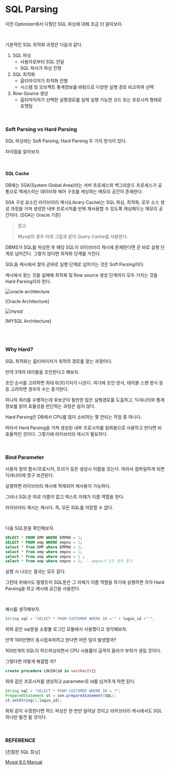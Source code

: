 # SQL Parsing



이전 Optimizer에서 다뤘던 SQL 파싱에 대해 조금 더 알아보자.

<br/>

기본적인 SQL 최적화 과정은 다음과 같다.

1. SQL 파싱
   - 사용자로부터 SQL 전달
   - SQL 파서가 파싱 진행
2. SQL 최적화
   - 옵티마이저가 최적화 진행
   - 시스템 및 오브젝트 통계정보를 바탕으로 다양한 실행 경로 비교하여 선택
3. Row-Source 생성
   - 옵티마이저가 선택한 실행경로를 실제 실행 가능한 코드 또는 프로시저 형태로 포맷팅

<br/>

### Soft Parsing vs Hard Parsing

SQL 파싱에는 Soft Parsing, Hard Parsing 두 가지 방식이 있다. 

차이점을 알아보자.

<br/>

#### SQL Cache

DB에는 SGA(System Global Area)라는 서버 프로세스와 백그라운드 프로세스가 공통으로 액세스하는 데이터와 제어 구조를 캐싱하는 메모리 공간이 존재한다.

SGA 구성 요소인 라이브러리 캐시(Library Cache)는 SQL 파싱, 최적화, 로우 소스 생성 과정을 거쳐 생성한 내부 프로시저를 반복 재사용할 수 있도록 캐싱해두는 메모리 공간이다. (SGA는 Oracle 기준)

> 참고
>
> Mysql의 경우 아래 그림과 같이 Query Cache를 사용한다.

DBMS가 SQL를 파싱한 후 해당 SQL이 라이브러리 캐시에 존재한다면 곧 바로 실행 단계로 넘어간다. 그렇지 않다면 최적화 단계를 거친다.

SQL을 캐시에서 찾아 곧바로 실행 단계로 넘어가는 것은 Soft Parsing이다.

캐시에서 찾는 것을 실패해 최적화 및 Row source 생성 단계까지 모두 거치는 것을 Hard Parsing이라 한다.

![oracle architecture](https://docs.oracle.com/en/database/oracle/oracle-database/20/cncpt/img/cncpt325.gif)

[Oracle Architecture]

![mysql](https://dev.mysql.com/doc/refman/8.0/en/images/mysql-architecture.png)

[MYSQL Architecture]

<br/>

<br/>

### Why Hard?

SQL 최적화는 옵티마이저가 최적의 경로를 찾는 과정이다. 

만약 3개의 테이블을 조인한다고 해보자. 

조인 순서를 고려하면 최대 6(3!)가지가 나온다. 여기에 조인 방식, 테이블 스캔 방식 등등 고려하면 경우의 수는 증가한다. 

하나의 쿼리를 수행하는데 후보군이 될만한 많은 실행경로를 도출하고, 딕셔너리와 통계정보를 읽어 효율성을 판단하는 과정은 쉽지 않다. 

Hard Parsing은 DB에서 CPU를 많이 소비하는 몇 안되는 작업 중 하나다.

따라서 Hard Parsing을 거쳐 생성된 내부 프로시저를 일회용으로 사용하고 만다면 비효율적인 것이다. 그렇기에 라이브러리 캐시가 필요하다.

<br/>

### Bind Parameter

사용자 정의 함수/프로시저, 트리거 등은 생성시 이름을 갖는다. 따라서 컴파일하게 되면 딕셔너리에 영구 보관된다. 

실행하면 라이브러리 캐시에 적재되어 재사용이 가능하다.

그러나 SQL은 따로 이름이 없고 텍스트 자체가 이름 역할을 한다. 

라이브러리 캐시는 캐시다. 즉, 모든 SQL를 저장할 수 없다. 

<br/>

다음 SQL문을 확인해보자.

```sql
SELECT * FROM EMP WHERE EMPNO = 1;
SELECT * FROM emp WHERE empno = 1;
select * from EMP where EMPNO = 1;
select * from emp where empno = 1;
select * from emp where empno = 1 ;
select * from emp where empno = 1; -- empno가 1인 경우 찾기.
```

실행 시 나오는 결과는 모두 같다. 

그런데 위에서도 말했듯이 SQL문은 그 자체가 이름 역할을  하기에 실행하면 각각 Hard Parsing을 하고 캐시에 공간을 사용한다.

<br/>

예시를 생각해보자.

```java
String sql = "SELECT * FROM CUSTOMER WHERE ID ='" + login_id +"'";
```

위와 같은 sql문을 쇼핑몰 로그인 모듈에서 사용했다고 생각해보자. 

만약 100만명이 동시접속하려고 한다면 어떤 일이 발생할까?

100만개의 SQL이 하드파싱되면서 CPU 사용률이 급격히 올라가 부하가 생길 것이다.

그렇다면 어떻게 해결할 까?

```sql
create procedure LOGIN(id in varchar2){}
```

위와 같은 프로시저를 생성하고 parameter로 id를 넘겨주게 하면 된다. 

```java
String sql = "SELECT * FROM CUSTOMER WHERE ID = ?";
PreparedStatement st = con.prepareStatement(SQL);
st.setString(1,login_id);
```

위와 같이 수정한다면 하드 파싱은 한 번만 일어날 것이고 라이브러리 캐시에서도 SQL 하나만 발견 될 것이다. 



<br/>

### REFERENCE

[친절한 SQL 튜닝]

[Mysql 8.0 Manual](https://dev.mysql.com/doc/refman/8.0/en/pluggable-storage-overview.html)